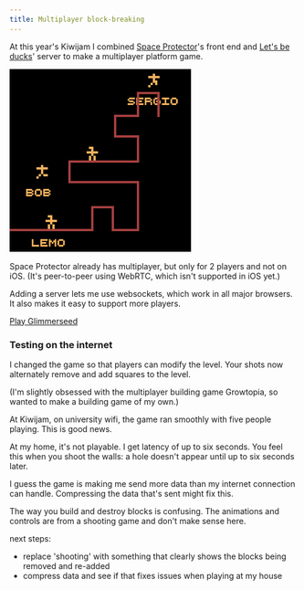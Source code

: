 ```yaml
---
title: Multiplayer block-breaking
---
```


At this year's Kiwijam I combined [Space Protector](/games/spaceprotector)'s front end and [Let's be ducks](/games/ducks/)' server to make a multiplayer platform game.

![Glimmerseed test](/journal/images/2014-08-25-glimmerseed.png)

Space Protector already has multiplayer, but only for 2 players and not on iOS. (It's peer-to-peer using WebRTC, which isn't supported in iOS yet.)

Adding a server lets me use websockets, which work in all major browsers. It also makes it easy to support more players.

[Play Glimmerseed](http://glimmerseed.herokuapp.com/)

### Testing on the internet

I changed the game so that players can modify the level. Your shots now alternately remove and add squares to the level.

(I'm slightly obsessed with the multiplayer building game Growtopia, so wanted to make a building game of my own.)

At Kiwijam, on university wifi, the game ran smoothly with five people playing. This is good news.

At my home, it's not playable. I get latency of up to six seconds. You feel this when you shoot the walls: a hole doesn't appear until up to six seconds later.

I guess the game is making me send more data than my internet connection can handle. Compressing the data that's sent might fix this.

The way you build and destroy blocks is confusing. The animations and controls are from a shooting game and don't make sense here.

next steps:

* replace 'shooting' with something that clearly shows the blocks being removed and re-added
* compress data and see if that fixes issues when playing at my house

